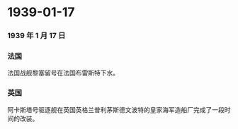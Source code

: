 # 1939-01-17

### 1939 年 1 月 17 日

### 法国

法国战舰黎塞留号在法国布雷斯特下水。

### 英国

阿卡斯塔号驱逐舰在英国英格兰普利茅斯德文波特的皇家海军造船厂完成了一段时间的改装。